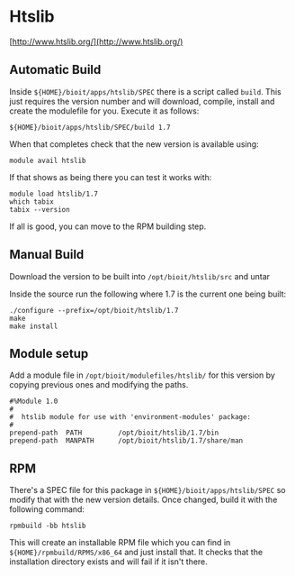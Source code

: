 # Htslib

[http://www.htslib.org/](http://www.htslib.org/)

## Automatic Build

Inside `${HOME}/bioit/apps/htslib/SPEC` there is a script called `build`. This just requires the version number and will download, compile, install and create the modulefile for you. Execute it as follows:

    ${HOME}/bioit/apps/htslib/SPEC/build 1.7

When that completes check that the new version is available using:

    module avail htslib

If that shows as being there you can test it works with:

    module load htslib/1.7
    which tabix
    tabix --version

If all is good, you can move to the RPM building step.

## Manual Build

Download the version to be built into `/opt/bioit/htslib/src` and untar

Inside the source run the following where 1.7 is the current one being built:

    ./configure --prefix=/opt/bioit/htslib/1.7
    make
    make install

## Module setup

Add a module file in `/opt/bioit/modulefiles/htslib/` for this version by copying previous ones and modifying the paths.

    #%Module 1.0
    #
    #  htslib module for use with 'environment-modules' package:
    #
    prepend-path  PATH         /opt/bioit/htslib/1.7/bin
    prepend-path  MANPATH      /opt/bioit/htslib/1.7/share/man

## RPM

There's a SPEC file for this package in `${HOME}/bioit/apps/htslib/SPEC` so modify that with the new version details. Once changed, build it with the following command:

    rpmbuild -bb htslib

This will create an installable RPM file which you can find in `${HOME}/rpmbuild/RPMS/x86_64` and just install that. It checks that the installation directory exists and will fail if it isn't there.
